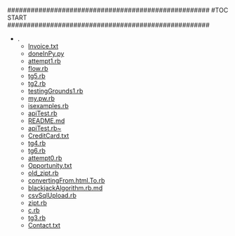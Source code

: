 



####################################################
#TOC START
####################################################
* .
    * [Invoice.txt](.\Invoice.txt)
    * [doneInPy.py](.\doneInPy.py)
    * [attempt1.rb](.\attempt1.rb)
    * [flow.rb](.\flow.rb)
    * [tg5.rb](.\tg5.rb)
    * [tg2.rb](.\tg2.rb)
    * [testingGrounds1.rb](.\testingGrounds1.rb)
    * [my.pw.rb](.\my.pw.rb)
    * [isexamples.rb](.\isexamples.rb)
    * [apiTest.rb](.\apiTest.rb)
    * [README.md](.\README.md)
    * [apiTest.rb~](.\apiTest.rb~)
    * [CreditCard.txt](.\CreditCard.txt)
    * [tg4.rb](.\tg4.rb)
    * [tg6.rb](.\tg6.rb)
    * [attempt0.rb](.\attempt0.rb)
    * [Opportunity.txt](.\Opportunity.txt)
    * [old_zipt.rb](.\old_zipt.rb)
    * [convertingFrom.html.To.rb](.\convertingFrom.html.To.rb)
    * [blackjackAlgorithm.rb.md](.\blackjackAlgorithm.rb.md)
    * [csvSqlUpload.rb](.\csvSqlUpload.rb)
    * [zipt.rb](.\zipt.rb)
    * [c.rb](.\c.rb)
    * [tg3.rb](.\tg3.rb)
    * [Contact.txt](.\Contact.txt)
